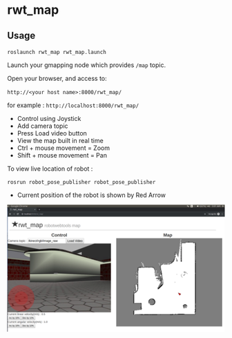 rwt_map
====================

Usage
-----
```
roslaunch rwt_map rwt_map.launch 
```
Launch your gmapping node which provides `/map` topic.

Open your browser, and access to:

`http://<your host name>:8000/rwt_map/`

for example : `http://localhost:8000/rwt_map/`

- Control using Joystick
- Add camera topic
- Press Load video button
- View the map built in real time
- Ctrl + mouse movement = Zoom
- Shift + mouse movement = Pan

To view live location of robot :
```
rosrun robot_pose_publisher robot_pose_publisher
```
- Current position of the robot is shown by Red Arrow 

![rwt_map.png](images/rwt_map.png)

